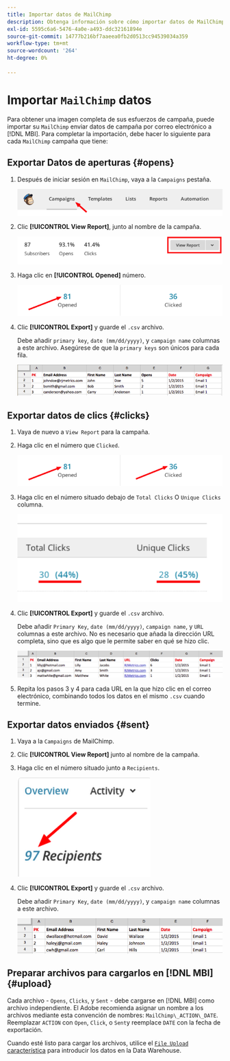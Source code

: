 ```yaml
---
title: Importar datos de MailChimp
description: Obtenga información sobre cómo importar datos de MailChimp en [!DNL MBI].
exl-id: 5595c6a6-5476-4a0e-a493-ddc32161894e
source-git-commit: 14777b216bf7aaeea0fb2d0513cc94539034a359
workflow-type: tm+mt
source-wordcount: '264'
ht-degree: 0%

---
```


# Importar `MailChimp` datos

Para obtener una imagen completa de sus esfuerzos de campaña, puede importar su `MailChimp` enviar datos de campaña por correo electrónico a [!DNL MBI]. Para completar la importación, debe hacer lo siguiente para cada `MailChimp` campaña que tiene:

## Exportar Datos de aperturas {#opens}

1. Después de iniciar sesión en `MailChimp`, vaya a la `Campaigns` pestaña.

   ![importar mailchimp 1](../../../assets/import-mailchimp-1.png)

1. Clic **[!UICONTROL View Report]**, junto al nombre de la campaña.

   ![importar mailchimp 2](../../../assets/import-mailchimp-2.png)

1. Haga clic en **[!UICONTROL Opened]** número.

   ![import mailchimp 3](../../../assets/import-mailchimp-3.png)

1. Clic **[!UICONTROL Export]** y guarde el `.csv` archivo.

   Debe añadir `primary key`, `date (mm/dd/yyyy)`, y `campaign name` columnas a este archivo. Asegúrese de que la `primary keys` son únicos para cada fila.

   ![importar mailchimp 4](../../../assets/import-mailchimp-4.png)

## Exportar datos de clics {#clicks}

1. Vaya de nuevo a `View Report` para la campaña.

1. Haga clic en el número que `Clicked`.

   ![importar mailchimp 5](../../../assets/import-mailchimp-5.png)

1. Haga clic en el número situado debajo de `Total Clicks` O `Unique Clicks` columna.

   ![import mailchimp 6](../../../assets/import-mailchimp-6.png)

1. Clic **[!UICONTROL Export]** y guarde el `.csv` archivo.

   Debe añadir `Primary Key`, `date (mm/dd/yyyy)`, `campaign name`, y `URL` columnas a este archivo. No es necesario que añada la dirección URL completa, sino que es algo que le permite saber en qué se hizo clic.

   ![import mailchimp 7](../../../assets/import-mailchimp-7.png)

1. Repita los pasos 3 y 4 para cada URL en la que hizo clic en el correo electrónico, combinando todos los datos en el mismo `.csv` cuando termine.

## Exportar datos enviados {#sent}

1. Vaya a la `Campaigns` de MailChimp.

1. Clic **[!UICONTROL View Report]** junto al nombre de la campaña.

1. Haga clic en el número situado junto a `Recipients`.

   ![import mailchimp 8](../../../assets/import-mailchimp-8.png)

1. Clic **[!UICONTROL Export]** y guarde el `.csv` archivo.

   Debe añadir `Primary Key`, `date (mm/dd/yyyy)`, y `campaign name` columnas a este archivo.

   ![import mailchimp 9](../../../assets/import-mailchimp-9.png)

## Preparar archivos para cargarlos en [!DNL MBI] {#upload}

Cada archivo - `Opens`, `Clicks`, y `Sent` - debe cargarse en [!DNL MBI] como archivo independiente. El Adobe recomienda asignar un nombre a los archivos mediante esta convención de nombres: `MailChimp\_ACTION\_DATE`. Reemplazar `ACTION` con `Open`, `Click`, o `Sent`y reemplace `DATE` con la fecha de exportación.

Cuando esté listo para cargar los archivos, utilice el [`File Upload` característica](../connecting-data/using-file-uploader.md) para introducir los datos en la Data Warehouse.

